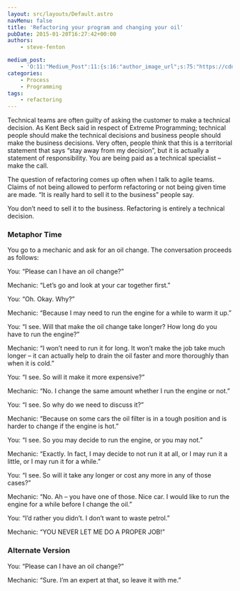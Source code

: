 ```yaml
---
layout: src/layouts/Default.astro
navMenu: false
title: 'Refactoring your program and changing your oil'
pubDate: 2015-01-20T16:27:42+00:00
authors:
    - steve-fenton

medium_post:
    - 'O:11:"Medium_Post":11:{s:16:"author_image_url";s:75:"https://cdn-images-1.medium.com/fit/c/400/400/1*eXkhfEuF41g5W_xnc_ydLA.jpeg";s:10:"author_url";s:38:"https://medium.com/@steve.fenton.co.uk";s:11:"byline_name";N;s:12:"byline_email";N;s:10:"cross_link";s:3:"yes";s:2:"id";s:12:"3910dbb3e6e3";s:21:"follower_notification";s:3:"yes";s:7:"license";s:19:"all-rights-reserved";s:14:"publication_id";s:2:"-1";s:6:"status";s:5:"draft";s:3:"url";s:51:"https://medium.com/@steve.fenton.co.uk/3910dbb3e6e3";}'
categories:
    - Process
    - Programming
tags:
    - refactoring
---
```


Technical teams are often guilty of asking the customer to make a technical decision. As Kent Beck said in respect of Extreme Programming; technical people should make the technical decisions and business people should make the business decisions. Very often, people think that this is a territorial statement that says “stay away from my decision”, but it is actually a statement of responsibility. You are being paid as a technical specialist – make the call.

The question of refactoring comes up often when I talk to agile teams. Claims of not being allowed to perform refactoring or not being given time are made. “It is really hard to sell it to the business” people say.

You don’t need to sell it to the business. Refactoring is entirely a technical decision.

### Metaphor Time

You go to a mechanic and ask for an oil change. The conversation proceeds as follows:

You: “Please can I have an oil change?”

Mechanic: “Let’s go and look at your car together first.”

You: “Oh. Okay. Why?”

Mechanic: “Because I may need to run the engine for a while to warm it up.”

You: “I see. Will that make the oil change take longer? How long do you have to run the engine?”

Mechanic: “I won’t need to run it for long. It won’t make the job take much longer – it can actually help to drain the oil faster and more thoroughly than when it is cold.”

You: “I see. So will it make it more expensive?”

Mechanic: “No. I change the same amount whether I run the engine or not.”

You: “I see. So why do we need to discuss it?”

Mechanic: “Because on some cars the oil filter is in a tough position and is harder to change if the engine is hot.”

You: “I see. So you may decide to run the engine, or you may not.”

Mechanic: “Exactly. In fact, I may decide to not run it at all, or I may run it a little, or I may run it for a while.”

You: “I see. So will it take any longer or cost any more in any of those cases?”

Mechanic: “No. Ah – you have one of those. Nice car. I would like to run the engine for a while before I change the oil.”

You: “I’d rather you didn’t. I don’t want to waste petrol.”

Mechanic: “YOU NEVER LET ME DO A PROPER JOB!”

### Alternate Version

You: “Please can I have an oil change?”

Mechanic: “Sure. I’m an expert at that, so leave it with me.”